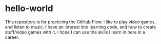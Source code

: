 # hello-world
This repository is for practicing the GitHub Flow.
I like to play video games, and listen to music. I have an interest into learning code, and how to create stuff/video games with it. I hope I can use the skills I learn in here in a career.
